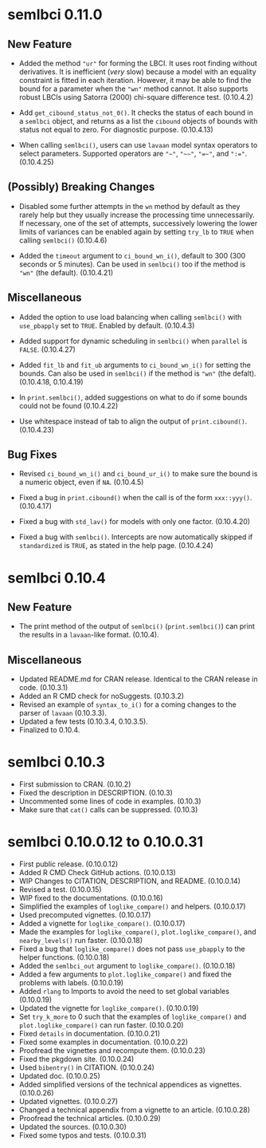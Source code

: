# semlbci 0.11.0

## New Feature

- Added the method `"ur"` for forming the
  LBCI. It uses root finding without
  derivatives. It is inefficient
  (*very* slow) because
  a model with an equality constraint is
  fitted in each iteration. However, it
  may be able to find the bound for a
  parameter when the `"wn"` method
  cannot. It also supports robust LBCIs
  using Satorra (2000) chi-square
  difference test. (0.10.4.2)

- Add `get_cibound_status_not_0()`. It
  checks the status of each bound in
  a `semlbci` object, and returns as
  a list the `cibound` objects of
  bounds with status not equal to zero.
  For diagnostic purpose. (0.10.4.13)

- When calling `semlbci()`, users can
  use `lavaan` model syntax operators to
  select parameters. Supported operators
  are `"~"`, `"~~"`, `"=~"`, and `":="`.
  (0.10.4.25)

## (Possibly) Breaking Changes

- Disabled some further attempts in
  the `wn` method by default
  as they rarely help but they usually
  increase
  the processing time unnecessarily.
  If necessary, one of the set of
  attempts, successively lowering the
  lower limits of variances can be
  enabled again by setting `try_lb`
  to `TRUE` when calling `semlbci()`
  (0.10.4.6)

- Added the `timeout` argument to
  `ci_bound_wn_i()`, default to 300
  (300 seconds or 5 minutes). Can be
  used in `semlbci()` too if the method
  is `"wn"` (the default).
  (0.10.4.21)

## Miscellaneous

- Added the option to use load balancing
  when calling `semlbci()` with
  `use_pbapply` set to `TRUE`. Enabled
  by default. (0.10.4.3)

- Added support for dynamic scheduling
  in `semlbci()` when `parallel` is
  `FALSE`. (0.10.4.27)

- Added `fit_lb` and `fit_ub` arguments
  to `ci_bound_wn_i()` for setting
  the bounds. Can also be used
  in `semlbci()` if the method is
  `"wn"` (the defalt).
  (0.10.4.18, 0.10.4.19)

- In `print.semlbci()`, added
  suggestions on what to do if some
  bounds could not be found (0.10.4.22)

- Use whitespace instead of tab to
  align the output of `print.cibound()`.
  (0.10.4.23)

## Bug Fixes

- Revised `ci_bound_wn_i()` and
  `ci_bound_ur_i()` to make
  sure the bound is a numeric object,
  even if `NA`. (0.10.4.5)

- Fixed a bug in `print.cibound()` when
  the call is of the form `xxx::yyy()`.
  (0.10.4.17)

- Fixed a bug with `std_lav()` for
  models with only one factor.
  (0.10.4.20)

- Fixed a bug with `semlbci()`.
  Intercepts are now automatically
  skipped if `standardized` is `TRUE`,
  as stated in the help page.
  (0.10.4.24)

# semlbci 0.10.4

## New Feature

- The print method of the output of
  `semlbci()` (`print.semlbci()`) can
  print the results in a `lavaan`-like
  format. (0.10.4).

## Miscellaneous

- Updated README.md for CRAN release. Identical
  to the CRAN release in code. (0.10.3.1)
- Added an R CMD check for noSuggests. (0.10.3.2)
- Revised an example of `syntax_to_i()`
  for a coming changes to the parser of
  `lavaan` (0.10.3.3).
- Updated a few tests (0.10.3.4, 0.10.3.5).
- Finalized to 0.10.4.

# semlbci 0.10.3

- First submission to CRAN. (0.10.2)
- Fixed the description in DESCRIPTION. (0.10.3)
- Uncommented some lines of code in examples. (0.10.3)
- Make sure that `cat()` calls can be suppressed. (0.10.3)

# semlbci 0.10.0.12 to 0.10.0.31

- First public release. (0.10.0.12)
- Added R CMD Check GitHub actions. (0.10.0.13)
- WIP Changes to CITATION, DESCRIPTION, and README. (0.10.0.14)
- Revised a test. (0.10.0.15)
- WIP fixed to the documentations. (0.10.0.16)
- Simplified the examples of `loglike_compare()` and helpers.  (0.10.0.17)
- Used precomputed vignettes. (0.10.0.17)
- Added a vignette for `loglike_compare()`. (0.10.0.17)
- Made the examples for `loglike_compare()`,
  `plot.loglike_compare()`, and `nearby_levels()` run faster. (0.10.0.18)
- Fixed a bug that `loglike_compare()` does not pass
  `use_pbapply` to the helper functions. (0.10.0.18)
- Added the `semlbci_out` argument to `loglike_compare()`. (0.10.0.18)
- Added a few arguments to `plot.loglike_compare()` and
  fixed the problems with labels. (0.10.0.19)
- Added `rlang` to Imports to avoid the need to set global
  variables (0.10.0.19)
- Updated the vignette for `loglike_compare()`. (0.10.0.19)
- Set `try_k_more` to 0 such that the examples of
  `loglike_compare()` and `plot.loglike_compare()` can run faster. (0.10.0.20)
- Fixed `details` in documentation. (0.10.0.21)
- Fixed some examples in documentation. (0.10.0.22)
- Proofread the vignettes and recompute them. (0.10.0.23)
- Fixed the pkgdown site. (0.10.0.24)
- Used `bibentry()` in CITATION. (0.10.0.24)
- Updated doc. (0.10.0.25)
- Added simplified versions of the technical appendices as vignettes. (0.10.0.26)
- Updated vignettes. (0.10.0.27)
- Changed a technical appendix from a vignette to an article. (0.10.0.28)
- Proofread the technical articles. (0.10.0.29)
- Updated the sources. (0.10.0.30)
- Fixed some typos and tests. (0.10.0.31)